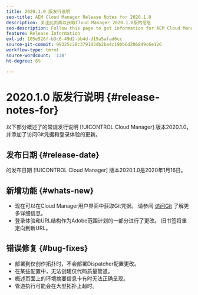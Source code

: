 ```yaml
---
title: 2020.1.0 版发行说明
seo-title: AEM Cloud Manager Release Notes for 2020.1.0
description: 关注此页面以获取Cloud Manager 2020.1.0版的信息
seo-description: Follow this page to get information for AEM Cloud Manager Release 2020.1.0
feature: Release Information
exl-id: 105e526f-b3c6-49d2-bb4d-d19a5afad6cc
source-git-commit: 99325c28c379103db2ba4c19bb6d206849c6e126
workflow-type: tm+mt
source-wordcount: '138'
ht-degree: 8%

---
```


# 2020.1.0 版发行说明 {#release-notes-for}

以下部分概述了的常规发行说明 [!UICONTROL Cloud Manager] 版本2020.1.0，并添加了访问Git凭据和登录体验的更新。

## 发布日期 {#release-date}

的发布日期 [!UICONTROL Cloud Manager] 版本2020.1.0是2020年1月16日。

## 新增功能 {#whats-new}

* 现在可以在Cloud Manager用户界面中获取Git凭据。 请参阅 [访问Git](/help/managing-code/repositories.md) 了解更多详细信息。
* 登录体验和URL结构作为Adobe范围计划的一部分进行了更改。 旧书签将重定向到新URL。


## 错误修复 {#bug-fixes}

* 部署到仅创作拓扑时，不会部署Dispatcher配置更改。
* 在某些配置中，无法创建仅代码质量管道。
* 概述页面上的环境摘要信息卡有时无法正确呈现。
* 管道执行可能会在大型拓扑上超时。
